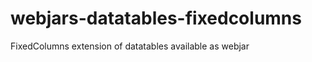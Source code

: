 webjars-datatables-fixedcolumns
===============================

FixedColumns extension of datatables available as webjar
